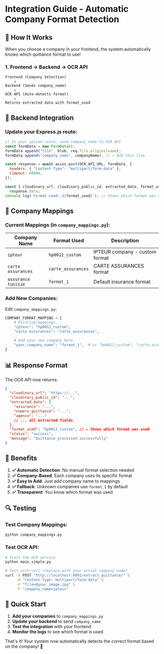 # Integration Guide - Automatic Company Format Detection

## 🎯 How It Works

When you choose a company in your frontend, the system automatically knows which quittance format to use!

### 1. **Frontend** → **Backend** → **OCR API**

```
Frontend (Company Selection)
    ↓
Backend (Sends company_name)
    ↓
OCR API (Auto-detects format)
    ↓
Returns extracted data with format_used
```

## 🔧 Backend Integration

### Update your Express.js route:

```javascript
// In your upload route, send company_name to OCR API
const formData = new FormData();
formData.append("file", blob, req.file.originalname);
formData.append("company_name", companyName); // ← Add this line

const response = await axios.post(OCR_API_URL, formData, {
  headers: { "Content-Type": "multipart/form-data" },
  timeout: 60000,
});

const { cloudinary_url, cloudinary_public_id, extracted_data, format_used } =
  response.data;
console.log(`Format used: ${format_used}`); // Shows which format was detected
```

## 🏢 Company Mappings

### Current Mappings (in `company_mappings.py`):

| Company Name        | Format Used        | Description                    |
| ------------------- | ------------------ | ------------------------------ |
| `ipteur`            | `hp0012_custom`    | IPTEUR company - custom format |
| `carte assurances`  | `carte_assurances` | CARTE ASSURANCES format        |
| `assurance tunisie` | `format_1`         | Default insurance format       |

### Add New Companies:

Edit `company_mappings.py`:

```python
COMPANY_FORMAT_MAPPING = {
    # Existing mappings...
    "ipteur": "hp0012_custom",
    "carte assurances": "carte_assurances",

    # Add your new company here
    "your_company_name": "format_1",  # or "hp0012_custom", "carte_assurances"
}
```

## 📊 Response Format

The OCR API now returns:

```json
{
  "cloudinary_url": "https://...",
  "cloudinary_public_id": "...",
  "extracted_data": {
    "assurance": "...",
    "numero_quittance": "...",
    "agence": "..."
    // ... all extracted fields
  },
  "format_used": "hp0012_custom", // ← Shows which format was used
  "status": "success",
  "message": "Quittance processed successfully"
}
```

## 🎯 Benefits

1. **✅ Automatic Detection**: No manual format selection needed
2. **✅ Company-Based**: Each company uses its specific format
3. **✅ Easy to Add**: Just add company name to mappings
4. **✅ Fallback**: Unknown companies use `format_1` by default
5. **✅ Transparent**: You know which format was used

## 🔍 Testing

### Test Company Mappings:

```bash
python company_mappings.py
```

### Test OCR API:

```bash
# Start the OCR service
python main_simple.py

# Test with curl (replace with your actual company name)
curl -X POST "http://localhost:8001/extract_quittance/" \
     -H "Content-Type: multipart/form-data" \
     -F "file=@your_image.jpg" \
     -F "company_name=ipteur"
```

## 🚀 Quick Start

1. **Add your companies** to `company_mappings.py`
2. **Update your backend** to send `company_name`
3. **Test the integration** with your frontend
4. **Monitor the logs** to see which format is used

That's it! Your system now automatically detects the correct format based on the company! 🎉
